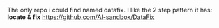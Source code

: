The only repo i could find named datafix.
I like the 2 step pattern it has: **locate & fix**
https://github.com/AI-sandbox/DataFix